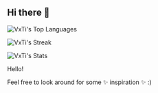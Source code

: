## Hi there 👋

![VxTi's Top Languages](https://github-readme-stats.vercel.app/api/top-langs/?username=VxTi&theme=prussian&show_icons=true&hide_border=true&layout=compact)

![VxTi's Streak](https://github-readme-streak-stats.herokuapp.com/?user=VxTi&theme=prussian&hide_border=true)

![VxTi's Stats](https://github-readme-stats.vercel.app/api?username=VxTi&theme=prussian&show_icons=true&hide_border=true&count_private=true)

Hello!

Feel free to look around for some :sparkles: inspiration :sparkles: :)
